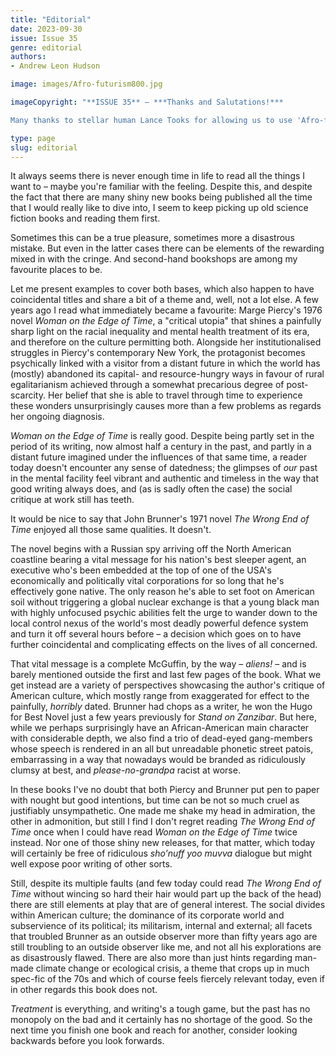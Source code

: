 ```yaml
---
title: "Editorial"
date: 2023-09-30
issue: Issue 35
genre: editorial
authors:
- Andrew Leon Hudson

image: images/Afro-futurism800.jpg

imageCopyright: "**ISSUE 35** – ***Thanks and Salutations!***

Many thanks to stellar human Lance Tooks for allowing us to use 'Afro-futurism' as our issue's cover! A New Yorker by birth, Madrileño by choice, as an illustrator Lance cut his teeth at Marvel before embarking for Spain and evolving its visual influences into a style all his own. You can see more of his work on [Instagram](https://www.instagram.com/lancetooks/) and (if you know where to look) in Madrid's Barrio de las Letras, where he'll be sketching the world as it walks by."

type: page
slug: editorial
---
```


It always seems there is never enough time in life to read all the things I want to – maybe you're familiar with the feeling. Despite this, and despite the fact that there are many shiny new books being published all the time that I would really like to dive into, I seem to keep picking up old science fiction books and reading them first.

Sometimes this can be a true pleasure, sometimes more a disastrous mistake. But even in the latter cases there can be elements of the rewarding mixed in with the cringe. And second-hand bookshops are among my favourite places to be.

Let me present examples to cover both bases, which also happen to have coincidental titles and share a bit of a theme and, well, not a lot else. A few years ago I read what immediately became a favourite: Marge Piercy's 1976 novel *Woman on the Edge of Time*, a "critical utopia" that shines a painfully sharp light on the racial inequality and mental health treatment of its era, and therefore on the culture permitting both. Alongside her institutionalised struggles in Piercy's contemporary New York, the protagonist becomes psychically linked with a visitor from a distant future in which the world has (mostly) abandoned its capital- and resource-hungry ways in favour of rural egalitarianism achieved through a somewhat precarious degree of post-scarcity. Her belief that she is able to travel through time to experience these wonders unsurprisingly causes more than a few problems as regards her ongoing diagnosis.

*Woman on the Edge of Time* is really good. Despite being partly set in the period of its writing, now almost half a century in the past, and partly in a distant future imagined under the influences of that same time, a reader today doesn't encounter any sense of datedness; the glimpses of *our* past in the mental facility feel vibrant and authentic and timeless in the way that good writing always does, and (as is sadly often the case) the social critique at work still has teeth.

It would be nice to say that John Brunner's 1971 novel *The Wrong End of Time* enjoyed all those same qualities. It doesn't.

The novel begins with a Russian spy arriving off the North American coastline bearing a vital message for his nation's best sleeper agent, an executive who's been embedded at the top of one of the USA's economically and politically vital corporations for so long that he's effectively gone native. The only reason he's able to set foot on American soil without triggering a global nuclear exchange is that a young black man with highly unfocused psychic abilities felt the urge to wander down to the local control nexus of the world's most deadly powerful defence system and turn it off several hours before – a decision which goes on to have further coincidental and complicating effects on the lives of all concerned.

That vital message is a complete McGuffin, by the way – *aliens!* – and is barely mentioned outside the first and last few pages of the book. What we get instead are a variety of perspectives showcasing the author's critique of American culture, which mostly range from exaggerated for effect to the painfully, *horribly* dated. Brunner had chops as a writer, he won the Hugo for Best Novel just a few years previously for *Stand on Zanzibar*. But here, while we perhaps surprisingly have an African-American main character with considerable depth, we also find a trio of dead-eyed gang-members whose speech is rendered in an all but unreadable phonetic street patois, embarrassing in a way that nowadays would be branded as ridiculously clumsy at best, and *please-no-grandpa* racist at worse.

In these books I've no doubt that both Piercy and Brunner put pen to paper with nought but good intentions, but time can be not so much cruel as justifiably unsympathetic. One made me shake my head in admiration, the other in admonition, but still I find I don't regret reading *The Wrong End of Time* once when I could have read *Woman on the Edge of Time* twice instead. Nor one of those shiny new releases, for that matter, which today will certainly be free of ridiculous *sho'nuff yoo muvva* dialogue but might well expose poor writing of other sorts.

Still, despite its multiple faults (and few today could read *The Wrong End of Time* without wincing so hard their hair would part up the back of the head) there are still elements at play that are of general interest. The social divides within American culture; the dominance of its corporate world and subservience of its political; its militarism, internal and external; all facets that troubled Brunner as an outside observer more than fifty years ago are still troubling to an outside observer like me, and not all his explorations are as disastrously flawed. There are also more than just hints regarding man-made climate change or ecological crisis, a theme that crops up in much spec-fic of the 70s and which of course feels fiercely relevant today, even if in other regards this book does not.

*Treatment* is everything, and writing's a tough game, but the past has no monopoly on the bad and it certainly has no shortage of the good. So the next time you finish one book and reach for another, consider looking backwards before you look forwards. 
